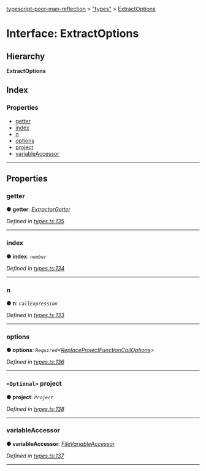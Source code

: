 [typescript-poor-man-reflection](../README.md) > ["types"](../modules/_types_.md) > [ExtractOptions](../interfaces/_types_.extractoptions.md)

# Interface: ExtractOptions

## Hierarchy

**ExtractOptions**

## Index

### Properties

* [getter](_types_.extractoptions.md#getter)
* [index](_types_.extractoptions.md#index)
* [n](_types_.extractoptions.md#n)
* [options](_types_.extractoptions.md#options)
* [project](_types_.extractoptions.md#project)
* [variableAccessor](_types_.extractoptions.md#variableaccessor)

---

## Properties

<a id="getter"></a>

###  getter

**● getter**: *[ExtractorGetter](../modules/_types_.md#extractorgetter)*

*Defined in [types.ts:135](https://github.com/cancerberoSgx/typescript-poor-man-reflection/blob/22a01b8/src/types.ts#L135)*

___
<a id="index"></a>

###  index

**● index**: *`number`*

*Defined in [types.ts:134](https://github.com/cancerberoSgx/typescript-poor-man-reflection/blob/22a01b8/src/types.ts#L134)*

___
<a id="n"></a>

###  n

**● n**: *`CallExpression`*

*Defined in [types.ts:133](https://github.com/cancerberoSgx/typescript-poor-man-reflection/blob/22a01b8/src/types.ts#L133)*

___
<a id="options"></a>

###  options

**● options**: *`Required`<[ReplaceProjectFunctionCallOptions](_types_.replaceprojectfunctioncalloptions.md)>*

*Defined in [types.ts:136](https://github.com/cancerberoSgx/typescript-poor-man-reflection/blob/22a01b8/src/types.ts#L136)*

___
<a id="project"></a>

### `<Optional>` project

**● project**: *`Project`*

*Defined in [types.ts:138](https://github.com/cancerberoSgx/typescript-poor-man-reflection/blob/22a01b8/src/types.ts#L138)*

___
<a id="variableaccessor"></a>

###  variableAccessor

**● variableAccessor**: *[FileVariableAccessor](../modules/_types_.md#filevariableaccessor)*

*Defined in [types.ts:137](https://github.com/cancerberoSgx/typescript-poor-man-reflection/blob/22a01b8/src/types.ts#L137)*

___

